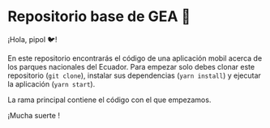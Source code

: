 # Repositorio base de GEA :flags: 

¡Hola, pipol :bird:!

En este repositorio encontrarás el código de una aplicación  mobil acerca de los parques nacionales del Ecuador. Para empezar solo debes clonar este repositorio (`git clone`), instalar sus dependencias (`yarn install`) y ejecutar la aplicación (`yarn start`).

La rama principal contiene el código con el que empezamos.

¡Mucha suerte !
